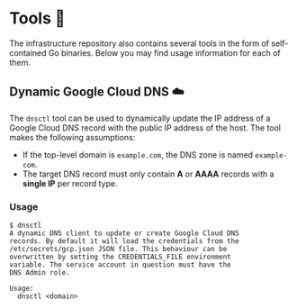 # Tools 🧰

The infrastructure repository also contains several tools in the form of self-contained Go binaries. Below you may find usage information for each of them.

## Dynamic Google Cloud DNS ☁️

The `dnsctl` tool can be used to dynamically update the IP address of a Google Cloud DNS record with the public IP address of the host. The tool makes the following assumptions:

- If the top-level domain is `example.com`, the DNS zone is named `example-com`.
- The target DNS record must only contain **A** or **AAAA** records with a **single IP** per record type.

### Usage

```shell
$ dnsctl
A dynamic DNS client to update or create Google Cloud DNS
records. By default it will load the credentials from the
/etc/secrets/gcp.json JSON file. This behaviour can be
overwritten by setting the CREDENTIALS_FILE environment
variable. The service account in question must have the
DNS Admin role.

Usage:
  dnsctl <domain>
```
